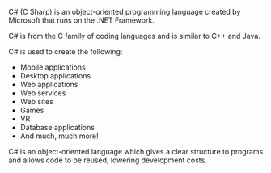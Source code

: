 C# (C Sharp) is an object-oriented programming language created by Microsoft that runs on the .NET Framework.

C# is from the C family of coding languages and is similar to C++ and Java.

C# is used to create the following:

- Mobile applications
- Desktop applications
- Web applications
- Web services
- Web sites
- Games
- VR
- Database applications
- And much, much more!

C# is an object-oriented language which gives a clear structure to programs and allows code to be reused, lowering development costs.


